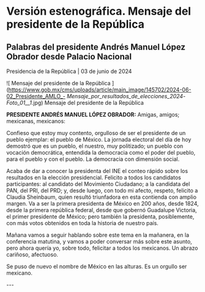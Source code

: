 #  Versión estenográfica. Mensaje del presidente de la República

##  Palabras del presidente Andrés Manuel López Obrador desde Palacio Nacional

Presidencia de la República | 03 de junio de 2024 

![ Mensaje del presidente de la República
](https://www.gob.mx/cms/uploads/article/main_image/145702/2024-06-02_Presidente_AMLO_-
_Mensaje_por_resultados_de_elecciones_2024_-_Foto_01__1_.jpg) Mensaje del
presidente de la República

**PRESIDENTE ANDRÉS MANUEL LÓPEZ OBRADOR:** Amigas, amigos; mexicanas,
mexicanos:

Confieso que estoy muy contento, orgulloso de ser el presidente de un pueblo
ejemplar: el pueblo de México. La jornada electoral del día de hoy demostró
que es un pueblo, el nuestro, muy politizado; un pueblo con vocación
democrática, entendida la democracia como el poder del pueblo, para el pueblo
y con el pueblo. La democracia con dimensión social.

Acaba de dar a conocer la presidenta del INE el conteo rápido sobre los
resultados en la elección presidencial. Felicito a todos los candidatos
participantes: al candidato del Movimiento Ciudadano; a la candidata del PAN,
del PRI, del PRD; y, desde luego, con todo mi afecto, respeto, felicito a
Claudia Sheinbaum, quien resultó triunfadora en esta contienda con amplio
margen. Va a ser la primera presidenta de México en 200 años, desde 1824,
desde la primera república federal, desde que gobernó Guadalupe Victoria, el
primer presidente de México; pero también la presidenta, posiblemente, con más
votos obtenidos en toda la historia de nuestro país.

Mañana vamos a seguir hablando sobre este tema en la mañanera, en la
conferencia matutina, y vamos a poder conversar más sobre este asunto, pero
ahora quería yo, sobre todo, felicitar a todos los mexicanos. Un abrazo
cariñoso, afectuoso.

Se puso de nuevo el nombre de México en las alturas. Es un orgullo ser
mexicano.

\---

